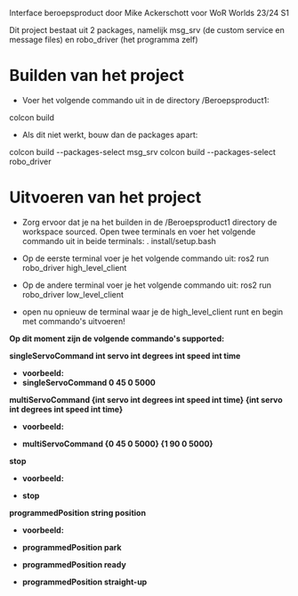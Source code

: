 Interface beroepsproduct door Mike Ackerschott voor WoR Worlds 23/24 S1

Dit project bestaat uit 2 packages, namelijk msg_srv (de custom service en message files) en robo_driver (het programma zelf)

<h1> Builden van het project</h1>

* Voer het volgende commando uit in de directory /Beroepsproduct1:

colcon build

* Als dit niet werkt, bouw dan de packages apart:

colcon build --packages-select msg_srv
colcon build --packages-select robo_driver

<h1> Uitvoeren van het project</h1>

* Zorg ervoor dat je na het builden in de /Beroepsproduct1 directory de workspace sourced. Open twee terminals en voer het volgende commando uit in beide terminals:
. install/setup.bash

* Op de eerste terminal voer je het volgende commando uit:
ros2 run robo_driver high_level_client

* Op de andere terminal voer je het volgende commando uit:
ros2 run robo_driver low_level_client

* open nu opnieuw de terminal waar je de high_level_client runt en begin met commando's uitvoeren!

<b> Op dit moment zijn de volgende commando's supported:

singleServoCommand int servo int degrees int speed int time

* voorbeeld:
* singleServoCommand 0 45 0 5000

multiServoCommand {int servo int degrees int speed int time} {int servo int degrees int speed int time} 

* voorbeeld:

* multiServoCommand {0 45 0 5000} {1 90 0 5000}

stop

* voorbeeld:

* stop

programmedPosition string position

* voorbeeld:

* programmedPosition park

* programmedPosition ready

* programmedPosition straight-up </b>

